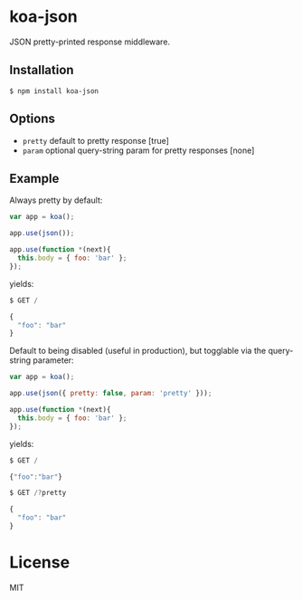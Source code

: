 
# koa-json

  JSON pretty-printed response middleware.

## Installation

```
$ npm install koa-json
```

## Options

 - `pretty` default to pretty response [true]
 - `param` optional query-string param for pretty responses [none]

## Example

  Always pretty by default:

```js
var app = koa();

app.use(json());

app.use(function *(next){
  this.body = { foo: 'bar' };
});
```

  yields:

```js
$ GET /

{
  "foo": "bar"
}
```

  Default to being disabled (useful in production), but
  togglable via the query-string parameter:

```js
var app = koa();

app.use(json({ pretty: false, param: 'pretty' }));

app.use(function *(next){
  this.body = { foo: 'bar' };
});
```

 yields:

```js
$ GET /

{"foo":"bar"}
```

```js
$ GET /?pretty

{
  "foo": "bar"
}
```

# License

  MIT
